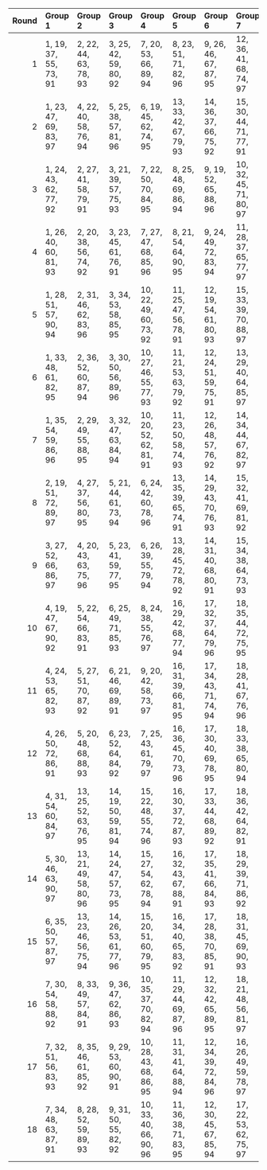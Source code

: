 |   Round | Group 1               | Group 2                | Group 3                | Group 4                | Group 5                | Group 6                | Group 7                | Group 8           | Group 9           | Group 10          | Group 11           | Group 12           | Group 13           | Group 14           | Group 15           | Group 16           | Group 17           | Group 18           |
|--------:|:----------------------|:-----------------------|:-----------------------|:-----------------------|:-----------------------|:-----------------------|:-----------------------|:------------------|:------------------|:------------------|:-------------------|:-------------------|:-------------------|:-------------------|:-------------------|:-------------------|:-------------------|:-------------------|
|       1 | 1, 19, 37, 55, 73, 91 | 2, 22, 44, 63, 78, 93  | 3, 25, 42, 59, 80, 92  | 7, 20, 53, 66, 89, 94  | 8, 23, 51, 71, 82, 96  | 9, 26, 46, 67, 87, 95  | 12, 36, 41, 68, 74, 97 | 4, 35, 49, 69, 77 | 5, 29, 47, 65, 79 | 6, 32, 54, 70, 75 | 10, 30, 39, 64, 76 | 11, 33, 43, 72, 81 | 13, 34, 50, 62, 90 | 14, 28, 48, 58, 83 | 15, 31, 52, 57, 85 | 16, 21, 38, 60, 86 | 17, 24, 45, 56, 88 | 18, 27, 40, 61, 84 |
|       2 | 1, 23, 47, 69, 83, 97 | 4, 22, 40, 58, 76, 94  | 5, 25, 38, 57, 81, 96  | 6, 19, 45, 62, 74, 95  | 13, 33, 42, 67, 79, 93 | 14, 36, 37, 66, 75, 92 | 15, 30, 44, 71, 77, 91 | 2, 26, 54, 65, 85 | 3, 20, 49, 70, 90 | 7, 29, 52, 72, 80 | 8, 32, 50, 68, 73  | 9, 35, 48, 64, 78  | 10, 24, 41, 63, 89 | 11, 27, 39, 59, 82 | 12, 21, 43, 55, 87 | 16, 28, 53, 56, 84 | 17, 31, 51, 61, 86 | 18, 34, 46, 60, 88 |
|       3 | 1, 24, 43, 62, 77, 92 | 2, 27, 41, 58, 79, 91  | 3, 21, 39, 57, 75, 93  | 7, 22, 50, 70, 84, 95  | 8, 25, 48, 69, 86, 94  | 9, 19, 52, 65, 88, 96  | 10, 32, 45, 71, 80, 97 | 4, 28, 46, 64, 81 | 5, 31, 53, 72, 74 | 6, 34, 51, 68, 76 | 11, 35, 40, 67, 73 | 12, 29, 38, 66, 78 | 13, 30, 47, 60, 82 | 14, 33, 54, 56, 87 | 15, 36, 49, 61, 89 | 16, 23, 44, 55, 90 | 17, 26, 42, 63, 83 | 18, 20, 37, 59, 85 |
|       4 | 1, 26, 40, 60, 81, 93 | 2, 20, 38, 56, 74, 92  | 3, 23, 45, 61, 76, 91  | 7, 27, 47, 68, 85, 96  | 8, 21, 54, 64, 90, 95  | 9, 24, 49, 72, 83, 94  | 11, 28, 37, 65, 77, 97 | 4, 33, 52, 71, 73 | 5, 36, 50, 67, 78 | 6, 30, 48, 66, 80 | 10, 34, 42, 69, 75 | 12, 31, 44, 70, 79 | 13, 32, 53, 55, 86 | 14, 35, 51, 63, 88 | 15, 29, 46, 59, 84 | 16, 25, 41, 62, 82 | 17, 19, 39, 58, 87 | 18, 22, 43, 57, 89 |
|       5 | 1, 28, 51, 57, 90, 94 | 2, 31, 46, 62, 83, 96  | 3, 34, 53, 58, 85, 95  | 10, 22, 49, 60, 73, 92 | 11, 25, 47, 56, 78, 91 | 12, 19, 54, 61, 80, 93 | 15, 33, 39, 70, 88, 97 | 4, 23, 38, 68, 87 | 5, 26, 45, 64, 89 | 6, 20, 40, 72, 82 | 7, 35, 42, 55, 81  | 8, 29, 37, 63, 74  | 9, 32, 44, 59, 76  | 13, 36, 43, 69, 84 | 14, 30, 41, 65, 86 | 16, 27, 48, 71, 75 | 17, 21, 52, 67, 77 | 18, 24, 50, 66, 79 |
|       6 | 1, 33, 48, 61, 82, 95 | 2, 36, 52, 60, 87, 94  | 3, 30, 50, 56, 89, 96  | 10, 27, 46, 55, 77, 93 | 11, 21, 53, 63, 79, 92 | 12, 24, 51, 59, 75, 91 | 13, 29, 40, 64, 85, 97 | 4, 25, 44, 66, 88 | 5, 19, 42, 71, 84 | 6, 22, 37, 67, 86 | 7, 28, 39, 62, 73  | 8, 31, 43, 58, 78  | 9, 34, 41, 57, 80  | 14, 32, 38, 72, 90 | 15, 35, 45, 68, 83 | 16, 20, 54, 69, 76 | 17, 23, 49, 65, 81 | 18, 26, 47, 70, 74 |
|       7 | 1, 35, 54, 59, 86, 96 | 2, 29, 49, 55, 88, 95  | 3, 32, 47, 63, 84, 94  | 10, 20, 52, 62, 81, 91 | 11, 23, 50, 58, 74, 93 | 12, 26, 48, 57, 76, 92 | 14, 34, 44, 67, 82, 97 | 4, 21, 41, 70, 83 | 5, 24, 39, 69, 85 | 6, 27, 43, 65, 90 | 7, 33, 45, 60, 77  | 8, 36, 40, 56, 79  | 9, 30, 38, 61, 75  | 13, 31, 37, 71, 89 | 15, 28, 42, 66, 87 | 16, 22, 51, 64, 80 | 17, 25, 46, 72, 73 | 18, 19, 53, 68, 78 |
|       8 | 2, 19, 51, 72, 89, 97 | 4, 27, 37, 56, 80, 95  | 5, 21, 44, 61, 73, 94  | 6, 24, 42, 60, 78, 96  | 13, 35, 39, 65, 74, 91 | 14, 29, 43, 70, 76, 93 | 15, 32, 41, 69, 81, 92 | 1, 25, 53, 64, 87 | 3, 22, 46, 68, 82 | 7, 31, 49, 67, 75 | 8, 34, 47, 66, 77  | 9, 28, 54, 71, 79  | 10, 26, 38, 58, 84 | 11, 20, 45, 57, 86 | 12, 23, 40, 62, 88 | 16, 33, 50, 63, 85 | 17, 36, 48, 59, 90 | 18, 30, 52, 55, 83 |
|       9 | 3, 27, 52, 66, 86, 97 | 4, 20, 43, 63, 75, 96  | 5, 23, 41, 59, 77, 95  | 6, 26, 39, 55, 79, 94  | 13, 28, 45, 72, 78, 92 | 14, 31, 40, 68, 80, 91 | 15, 34, 38, 64, 73, 93 | 1, 21, 50, 71, 88 | 2, 24, 48, 67, 84 | 7, 36, 46, 65, 76 | 8, 30, 53, 70, 81  | 9, 33, 51, 69, 74  | 10, 19, 44, 56, 85 | 11, 22, 42, 61, 90 | 12, 25, 37, 60, 83 | 16, 35, 47, 58, 89 | 17, 29, 54, 57, 82 | 18, 32, 49, 62, 87 |
|      10 | 4, 19, 47, 67, 90, 92 | 5, 22, 54, 66, 83, 91  | 6, 25, 49, 71, 85, 93  | 8, 24, 38, 55, 76, 97  | 16, 29, 42, 68, 77, 94 | 17, 32, 37, 64, 79, 96 | 18, 35, 44, 72, 75, 95 | 1, 34, 52, 70, 78 | 2, 28, 50, 69, 80 | 3, 31, 48, 65, 73 | 7, 21, 40, 59, 74  | 9, 27, 45, 63, 81  | 10, 36, 53, 57, 88 | 11, 30, 51, 62, 84 | 12, 33, 46, 58, 86 | 13, 20, 41, 61, 87 | 14, 23, 39, 60, 89 | 15, 26, 43, 56, 82 |
|      11 | 4, 24, 53, 65, 82, 93 | 5, 27, 51, 70, 87, 92  | 6, 21, 46, 69, 89, 91  | 9, 20, 42, 58, 73, 97  | 16, 31, 39, 66, 81, 95 | 17, 34, 43, 71, 74, 94 | 18, 28, 41, 67, 76, 96 | 1, 30, 49, 68, 79 | 2, 33, 47, 64, 75 | 3, 36, 54, 72, 77 | 7, 23, 37, 57, 78  | 8, 26, 44, 62, 80  | 10, 29, 50, 61, 83 | 11, 32, 48, 60, 85 | 12, 35, 52, 56, 90 | 13, 22, 38, 59, 88 | 14, 25, 45, 55, 84 | 15, 19, 40, 63, 86 |
|      12 | 4, 26, 50, 72, 86, 91 | 5, 20, 48, 68, 88, 93  | 6, 23, 52, 64, 84, 92  | 7, 25, 43, 61, 79, 97  | 16, 36, 45, 70, 73, 96 | 17, 30, 40, 69, 78, 95 | 18, 33, 38, 65, 80, 94 | 1, 32, 46, 66, 74 | 2, 35, 53, 71, 76 | 3, 29, 51, 67, 81 | 8, 19, 41, 60, 75  | 9, 22, 39, 56, 77  | 10, 31, 47, 59, 87 | 11, 34, 54, 55, 89 | 12, 28, 49, 63, 82 | 13, 27, 44, 57, 83 | 14, 21, 42, 62, 85 | 15, 24, 37, 58, 90 |
|      13 | 4, 31, 54, 60, 84, 97 | 13, 25, 52, 63, 76, 95 | 14, 19, 50, 59, 81, 94 | 15, 22, 48, 55, 74, 96 | 16, 30, 37, 72, 87, 93 | 17, 33, 44, 68, 89, 92 | 18, 36, 42, 64, 82, 91 | 1, 29, 45, 58, 75 | 2, 32, 40, 57, 77 | 3, 35, 38, 62, 79 | 5, 34, 49, 56, 86  | 6, 28, 47, 61, 88  | 7, 26, 41, 71, 90  | 8, 20, 39, 67, 83  | 9, 23, 43, 66, 85  | 10, 21, 51, 65, 78 | 11, 24, 46, 70, 80 | 12, 27, 53, 69, 73 |
|      14 | 5, 30, 46, 63, 90, 97 | 13, 21, 49, 58, 80, 96 | 14, 24, 47, 57, 73, 95 | 15, 27, 54, 62, 78, 94 | 16, 32, 43, 67, 88, 91 | 17, 35, 41, 66, 84, 93 | 18, 29, 39, 71, 86, 92 | 1, 31, 42, 56, 76 | 2, 34, 37, 61, 81 | 3, 28, 44, 60, 74 | 4, 36, 51, 55, 85  | 6, 33, 53, 59, 83  | 7, 19, 38, 69, 82  | 8, 22, 45, 65, 87  | 9, 25, 40, 70, 89  | 10, 23, 48, 72, 79 | 11, 26, 52, 68, 75 | 12, 20, 50, 64, 77 |
|      15 | 6, 35, 50, 57, 87, 97 | 13, 23, 46, 56, 75, 94 | 14, 26, 53, 61, 77, 96 | 15, 20, 51, 60, 79, 95 | 16, 34, 40, 65, 83, 92 | 17, 28, 38, 70, 85, 91 | 18, 31, 45, 69, 90, 93 | 1, 36, 39, 63, 80 | 2, 30, 43, 59, 73 | 3, 33, 41, 55, 78 | 4, 29, 48, 62, 89  | 5, 32, 52, 58, 82  | 7, 24, 44, 64, 86  | 8, 27, 42, 72, 88  | 9, 21, 37, 68, 84  | 10, 25, 54, 67, 74 | 11, 19, 49, 66, 76 | 12, 22, 47, 71, 81 |
|      16 | 7, 30, 54, 58, 88, 92 | 8, 33, 49, 57, 84, 91  | 9, 36, 47, 62, 86, 93  | 10, 35, 37, 70, 82, 94 | 11, 29, 44, 69, 87, 96 | 12, 32, 42, 65, 89, 95 | 18, 21, 48, 56, 81, 97 | 1, 22, 41, 72, 85 | 2, 25, 39, 68, 90 | 3, 19, 43, 64, 83 | 4, 34, 45, 59, 79  | 5, 28, 40, 55, 75  | 6, 31, 38, 63, 77  | 13, 26, 51, 66, 73 | 14, 20, 46, 71, 78 | 15, 23, 53, 67, 80 | 16, 24, 52, 61, 74 | 17, 27, 50, 60, 76 |
|      17 | 7, 32, 51, 56, 83, 93 | 8, 35, 46, 61, 85, 92  | 9, 29, 53, 60, 90, 91  | 10, 28, 43, 68, 86, 95 | 11, 31, 41, 64, 88, 94 | 12, 34, 39, 72, 84, 96 | 16, 26, 49, 59, 78, 97 | 1, 27, 38, 67, 89 | 2, 21, 45, 66, 82 | 3, 24, 40, 71, 87 | 4, 30, 42, 57, 74  | 5, 33, 37, 62, 76  | 6, 36, 44, 58, 81  | 13, 19, 48, 70, 77 | 14, 22, 52, 69, 79 | 15, 25, 50, 65, 75 | 17, 20, 47, 55, 80 | 18, 23, 54, 63, 73 |
|      18 | 7, 34, 48, 63, 87, 91 | 8, 28, 52, 59, 89, 93  | 9, 31, 50, 55, 82, 92  | 10, 33, 40, 66, 90, 96 | 11, 36, 38, 71, 83, 95 | 12, 30, 45, 67, 85, 94 | 17, 22, 53, 62, 75, 97 | 1, 20, 44, 65, 84 | 2, 23, 42, 70, 86 | 3, 26, 37, 69, 88 | 4, 32, 39, 61, 78  | 5, 35, 43, 60, 80  | 6, 29, 41, 56, 73  | 13, 24, 54, 68, 81 | 14, 27, 49, 64, 74 | 15, 21, 47, 72, 76 | 16, 19, 46, 57, 79 | 18, 25, 51, 58, 77 |
